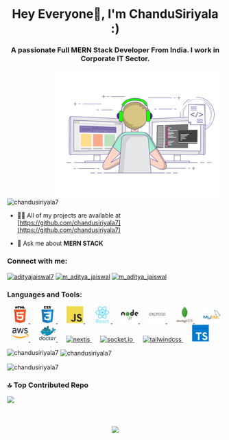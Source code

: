 <h1 align="center">
  Hey Everyone👋, I'm ChanduSiriyala :)
</h1>

<h3 align="center">A passionate Full MERN Stack Developer  From India. I work in Corporate IT Sector.</h3>
<img align="right" alt="Coding" width="400" src="https://raw.githubusercontent.com/devSouvik/devSouvik/master/gif3.gif">

<p align="left"> <img src="https://komarev.com/ghpvc/?username=chandusiriyala7&label=Profile%20views&color=0e75b6&style=flat" alt="chandusiriyala7" /> </p>

- 👨‍💻 All of my projects are available at [https://github.com/chandusiriyala7](https://github.com/chandusiriyala7)

- 💬 Ask me about **MERN STACK**


<h3 align="left">Connect with me:</h3>
<p align="left">
<a href="https://linkedin.com/in/chandusiriyala7" target="blank"><img align="center" src="https://raw.githubusercontent.com/rahuldkjain/github-profile-readme-generator/master/src/images/icons/Social/linked-in-alt.svg" alt="adityajaiswal7" height="30" width="40" /></a>
<a href="https://instagram.com/chandusiriyala" target="blank"><img align="center" src="https://raw.githubusercontent.com/rahuldkjain/github-profile-readme-generator/master/src/images/icons/Social/instagram.svg" alt="m_aditya_jaiswal" height="30" width="40" /></a>
<a href="https://www.youtube.com/channel/chandusiriyala" target="blank"><img align="center" src="https://raw.githubusercontent.com/rahuldkjain/github-profile-readme-generator/master/src/images/icons/Social/youtube.svg" alt="m_aditya_jaiswal" height="30" width="40" /></a>
  
</p>

<h3 align="left">Languages and Tools:</h3>
<p align="left"> 
  <a href="https://www.w3.org/html/" target="_blank" rel="noreferrer" style="flex: 1 1 auto; text-align: center; margin: 10px;">
    <img src="https://raw.githubusercontent.com/devicons/devicon/master/icons/html5/html5-original-wordmark.svg" alt="html5" width="40" height="40"/> 
  </a> 
  <a href="https://www.w3schools.com/css/" target="_blank" rel="noreferrer" style="flex: 1 1 auto; text-align: center; margin: 10px;">
    <img src="https://raw.githubusercontent.com/devicons/devicon/master/icons/css3/css3-original-wordmark.svg" alt="css3" width="40" height="40"/> 
  </a> 
  <a href="https://www.javascript.com/" target="_blank" rel="noreferrer" style="flex: 1 1 auto; text-align: center; margin: 10px;">
    <img src="https://raw.githubusercontent.com/devicons/devicon/master/icons/javascript/javascript-original.svg" alt="javascript" width="40" height="40"/> 
  </a> 
  <a href="https://reactjs.org/" target="_blank" rel="noreferrer" style="flex: 1 1 auto; text-align: center; margin: 10px;">
    <img src="https://raw.githubusercontent.com/devicons/devicon/master/icons/react/react-original-wordmark.svg" alt="react" width="40" height="40"/> 
  </a> 
  <a href="https://nodejs.org/en/" target="_blank" rel="noreferrer" style="flex: 1 1 auto; text-align: center; margin: 10px;">
    <img src="https://raw.githubusercontent.com/devicons/devicon/master/icons/nodejs/nodejs-original-wordmark.svg" alt="nodejs" width="40" height="40"/> 
  </a> 
  <a href="https://expressjs.com/" target="_blank" rel="noreferrer" style="flex: 1 1 auto; text-align: center; margin: 10px;">
    <img src="https://raw.githubusercontent.com/devicons/devicon/master/icons/express/express-original-wordmark.svg" alt="expressjs" width="40" height="40"/> 
  </a> 
  <a href="https://www.mongodb.com/" target="_blank" rel="noreferrer" style="flex: 1 1 auto; text-align: center; margin: 10px;">
    <img src="https://raw.githubusercontent.com/devicons/devicon/master/icons/mongodb/mongodb-original-wordmark.svg" alt="mongodb" width="40" height="40"/> 
  </a> 
  <a href="https://www.mysql.com/" target="_blank" rel="noreferrer" style="flex: 1 1 auto; text-align: center; margin: 10px;">
    <img src="https://raw.githubusercontent.com/devicons/devicon/master/icons/mysql/mysql-original-wordmark.svg" alt="mysql" width="40" height="40"/> 
  </a> 
  <a href="https://aws.amazon.com/" target="_blank" rel="noreferrer" style="flex: 1 1 auto; text-align: center; margin: 10px;">
    <img src="https://raw.githubusercontent.com/devicons/devicon/master/icons/amazonwebservices/amazonwebservices-original-wordmark.svg" alt="aws" width="40" height="40"/> 
  </a> 
  <a href="https://www.docker.com/" target="_blank" rel="noreferrer" style="flex: 1 1 auto; text-align: center; margin: 10px;">
    <img src="https://raw.githubusercontent.com/devicons/devicon/master/icons/docker/docker-original-wordmark.svg" alt="docker" width="40" height="40"/> 
  </a> 
  <a href="https://nextjs.org/" target="_blank" rel="noreferrer" style="flex: 1 1 auto; text-align: center; margin: 10px;">
    <img src="https://upload.wikimedia.org/wikipedia/commons/8/8e/Nextjs-logo.svg" alt="nextjs" width="40" height="40"/> 
  </a> 
  <a href="https://socket.io/" target="_blank" rel="noreferrer" style="flex: 1 1 auto; text-align: center; margin: 10px;">
    <img src="https://upload.wikimedia.org/wikipedia/commons/9/96/Socket-io.svg" alt="socket.io" width="40" height="40"/> 
  </a> 
  <a href="https://tailwindcss.com/" target="_blank" rel="noreferrer" style="flex: 1 1 auto; text-align: center; margin: 10px;">
    <img src="https://www.vectorlogo.zone/logos/tailwindcss/tailwindcss-icon.svg" alt="tailwindcss" width="40" height="40"/> 
  </a> 
  <a href="https://www.typescriptlang.org/" target="_blank" rel="noreferrer" style="flex: 1 1 auto; text-align: center; margin: 10px;">
    <img src="https://raw.githubusercontent.com/devicons/devicon/master/icons/typescript/typescript-original.svg" alt="typescript" width="40" height="40"/> 
  </a> 
</p>



<p><img align="left" src="https://github-readme-stats.vercel.app/api/top-langs?username=chandusiriyala7&show_icons=true&locale=en&layout=compact" alt="chandusiriyala7" /></p>

<p>&nbsp;<img align="center" src="https://github-readme-stats.vercel.app/api?username=chandusiriyala7&show_icons=true&locale=en" alt="chandusiriyala7" /></p>

<p><img align="center" src="https://github-readme-streak-stats.herokuapp.com/?user=chandusiriyala7&" alt="chandusiriyala7" /></p>

### 🔝 Top Contributed Repo
![](https://github-contributor-stats.vercel.app/api?username=chandusiriyala7&limit=5&theme=flat&combine_all_yearly_contributions=true)
 
<h1 align="center">
  <img src="https://readme-typing-svg.herokuapp.com/?font=Righteous&size=35&center=true&vCenter=true&width=1000&height=70&duration=4000&lines=Hey+Thank+you+👋,+For+Visiting+ChanduSiriyala!+Profile"/>
</h1>

